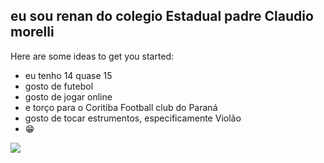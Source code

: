 ## eu sou renan do colegio Estadual padre Claudio morelli



Here are some ideas to get you started:

- eu tenho 14 quase 15
- gosto de futebol
- gosto de jogar online
- e torço para o Coritiba Football club do Paraná
- gosto de tocar estrumentos, especificamente Violão
- 😁

![](https://media.tenor.com/nMwwD7FTuHUAAAAi/clash-royale-prince.gif)
